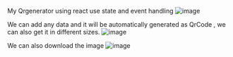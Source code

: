 My Qrgenerator using react use state and event handling
![image](https://github.com/guselvaraanni/React-QrCode-generator/assets/158258133/d3e7e5e4-9660-4961-a7ab-65e68be7fa0d)

We can add any data and it will be automatically generated as QrCode , we can also get it in different sizes.
![image](https://github.com/guselvaraanni/React-QrCode-generator/assets/158258133/c7824fbf-e22d-452a-b8d8-2e26a6318773)

We can also download the image
![image](https://github.com/guselvaraanni/React-QrCode-generator/assets/158258133/f7d877d6-05f1-413f-8379-99182cead2b5)
